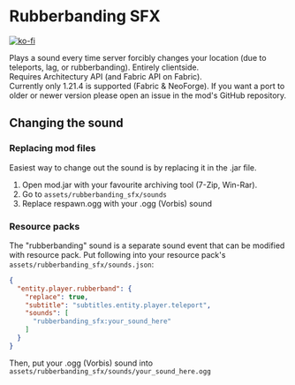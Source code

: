 # Rubberbanding SFX
[![ko-fi](https://ko-fi.com/img/githubbutton_sm.svg)](https://ko-fi.com/L3L1MCIUH)

Plays a sound every time server forcibly changes your location (due to teleports, lag, or rubberbanding). Entirely clientside.  
Requires Architectury API (and Fabric API on Fabric).  
Currently only 1.21.4 is supported (Fabric & NeoForge). If you want a port to older or newer version please open an issue in the mod's GitHub repository.
## Changing the sound
### Replacing mod files
Easiest way to change out the sound is by replacing it in the .jar file.  
1. Open mod.jar with your favourite archiving tool (7-Zip, Win-Rar).
2. Go to `assets/rubberbanding_sfx/sounds`
3. Replace respawn.ogg with your .ogg (Vorbis) sound
### Resource packs
The "rubberbanding" sound is a separate sound event that can be modified with resource pack. Put following into your resource pack's `assets/rubberbanding_sfx/sounds.json`:
```json
{
  "entity.player.rubberband": {
    "replace": true,
    "subtitle": "subtitles.entity.player.teleport",
    "sounds": [
      "rubberbanding_sfx:your_sound_here"
    ]
  }
}
```

Then, put your .ogg (Vorbis) sound into `assets/rubberbanding_sfx/sounds/your_sound_here.ogg`